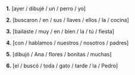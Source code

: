 **1.** [ayer / dibujé / un / perro / yo]

**2.** [buscaron / en / sus / llaves / ellos / la / cocina]

**3.** [bailaste / muy / en / bien / la / tú / fiesta]

**4.** [con / hablamos / nuestros / nosotros / padres]

**5.** [dibujó / Ana / flores / bonitas / muchas]

**6.** [el / buscó / toda / gato / tarde / la / Pedro]